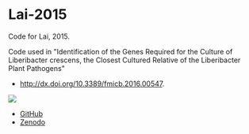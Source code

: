 # Lai-2015

Code for Lai, 2015.

Code used in "Identification of the Genes Required for the Culture of
Liberibacter crescens, the Closest Cultured Relative of the Liberibacter Plant
Pathogens"

- http://dx.doi.org/10.3389/fmicb.2016.00547.


![](https://zenodo.org/badge/doi/10.5281/zenodo.19109.svg)

- [GitHub](https://github.com/triplett/lai-2015/tree/pub)
- [Zenodo](https://zenodo.org/account/settings/github/)
